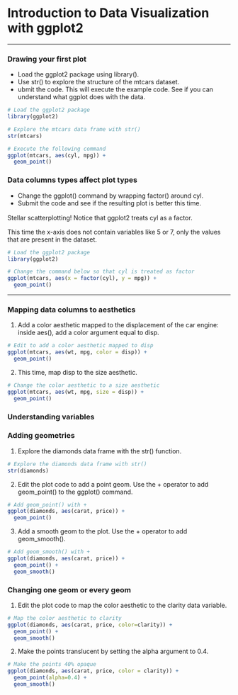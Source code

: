 # Introduction to Data Visualization with ggplot2
---
### Drawing your first plot
* Load the ggplot2 package using library().
* Use str() to explore the structure of the mtcars dataset.
* ubmit the code. This will execute the example code. See if you can understand what ggplot does with the data.
```r
# Load the ggplot2 package
library(ggplot2)

# Explore the mtcars data frame with str()
str(mtcars)

# Execute the following command
ggplot(mtcars, aes(cyl, mpg)) +
  geom_point()
```
### Data columns types affect plot types
* Change the ggplot() command by wrapping factor() around cyl.
* Submit the code and see if the resulting plot is better this time.



Stellar scatterplotting! Notice that ggplot2 treats cyl as a factor.　　　

This time the x-axis does not contain variables like 5 or 7, only the values that are present in the dataset.
```r
# Load the ggplot2 package
library(ggplot2)

# Change the command below so that cyl is treated as factor
ggplot(mtcars, aes(x = factor(cyl), y = mpg)) +
  geom_point()
```
---
### Mapping data columns to aesthetics
1. Add a color aesthetic mapped to the displacement of the car engine: inside aes(), add a color argument equal to disp.
```r
# Edit to add a color aesthetic mapped to disp
ggplot(mtcars, aes(wt, mpg, color = disp)) +
  geom_point()
```
2. This time, map disp to the size aesthetic.
```r
# Change the color aesthetic to a size aesthetic
ggplot(mtcars, aes(wt, mpg, size = disp)) +
  geom_point()
```
### Understanding variables
### Adding geometries
1. Explore the diamonds data frame with the str() function.
```r
# Explore the diamonds data frame with str()
str(diamonds)
```
2. Edit the plot code to add a point geom. Use the + operator to add geom_point() to the ggplot() command.
```r
# Add geom_point() with +
ggplot(diamonds, aes(carat, price)) +
  geom_point()
```
3. Add a smooth geom to the plot. Use the + operator to add geom_smooth().
```r
# Add geom_smooth() with +
ggplot(diamonds, aes(carat, price)) +
  geom_point() +
  geom_smooth()
```
### Changing one geom or every geom
1. Edit the plot code to map the color aesthetic to the clarity data variable.
```r
# Map the color aesthetic to clarity
ggplot(diamonds, aes(carat, price, color=clarity)) +
  geom_point() +
  geom_smooth()
```
2. Make the points translucent by setting the alpha argument to 0.4.
```r
# Make the points 40% opaque
ggplot(diamonds, aes(carat, price, color = clarity)) +
  geom_point(alpha=0.4) +
  geom_smooth()
```
